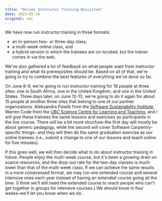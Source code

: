 ```yaml
---
title: "Online Instructor Training Revisited"
date: 2015-05-19
original: swc
---
```

<p>
  We have now run instructor training in three formats:
</p>
<ul>
  <li>an in-person two- or three-day class,</li>
  <li>a multi-week online class, and</li>
  <li>a hybrid version in which the trainees are co-located,
  but the trainer comes in via the web.</li>
</ul>
<p>
  We've also gathered a lot of feedback
  on what people want from instructor training
  and what its prerequisites should be.
  Based on all of that,
  we're going to try to combine the best features of everything we've done so far.
</p>
<p>
  On June 8-9,
  we're going to run instructor training for 18 people at three sites:
  one in South Africa,
  one in the United Kingdom,
  and one in the United States.
  Three days later,
  on June 12-13,
  we're going to do it again for about 15 people at another three sites
  that belong to one of our partner organizations.
  Aleksandra Pawlik from the <a href="http://software.ac.uk/">Software Sustainability Institute</a>,
  Warren Code from the <a href="http://sclt.science.ubc.ca/">UBC Science Centre for Learning and Teaching</a>,
  and I will give these trainees the same lessons and exercises as participants in the live course.
  There will be a bit more structure–the first day will mostly be
  about generic pedagogy, while the second will cover Software Carpentry-specific things–
  and they will then do the same graduation exercise as our online trainees
  (i.e., submit a change to one of our lessons and teach online for five minutes).
</p>
<p>
  If this goes well,
  we will then decide what to do about instructor training in future.
  People enjoy the multi-week course,
  but it's been a growing drain on scarce resources,
  and the drop-out rate for the two-day classes is much lower than that of the multi-week class.
  If we can achieve the same results in a more compressed format,
  we may run one extended course and several intensive ones each year
  instead of having an extended course going all the time.
  (I think we'll still need the extended course to reach people
  who can't get together in groups for intensive courses.)
  We should know in four weeks–we'll let you know when we do.
</p>
